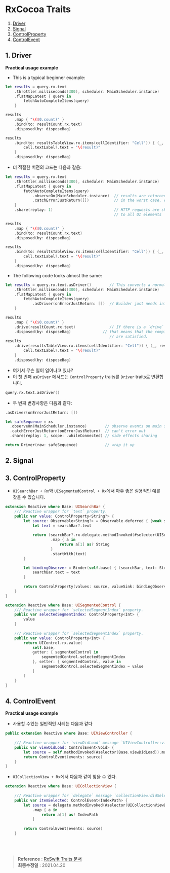 # RxCocoa Traits
1. [Driver](https://github.com/inddoni/RxSwift/blob/main/RxSwift%2BExtension/RxCocoa_traits.md#1-driver)
2. [Signal](https://github.com/inddoni/RxSwift/blob/main/RxSwift%2BExtension/RxCocoa_traits.md#2-signal)
3. [ControlProperty](https://github.com/inddoni/RxSwift/blob/main/RxSwift%2BExtension/RxCocoa_traits.md#3-controlproperty)
4. [ControlEvent](https://github.com/inddoni/RxSwift/blob/main/RxSwift%2BExtension/RxCocoa_traits.md#4-controlevent)

## 1. Driver
**Practical usage example**
- This is a typical beginner example:
```swift
let results = query.rx.text
    .throttle(.milliseconds(300), scheduler: MainScheduler.instance)
    .flatMapLatest { query in
        fetchAutoCompleteItems(query)
    }

results
    .map { "\($0.count)" }
    .bind(to: resultCount.rx.text)
    .disposed(by: disposeBag)

results
    .bind(to: resultsTableView.rx.items(cellIdentifier: "Cell")) { (_, result, cell) in
        cell.textLabel?.text = "\(result)"
    }
    .disposed(by: disposeBag)
```
- 더 적절한 버전의 코드는 다음과 같음:
```swift
let results = query.rx.text
    .throttle(.milliseconds(300), scheduler: MainScheduler.instance)
    .flatMapLatest { query in
        fetchAutoCompleteItems(query)
            .observeOn(MainScheduler.instance)  // results are returned on MainScheduler
            .catchErrorJustReturn([])           // in the worst case, errors are handled
    }
    .share(replay: 1)                           // HTTP requests are shared and results replayed
                                                // to all UI elements

results
    .map { "\($0.count)" }
    .bind(to: resultCount.rx.text)
    .disposed(by: disposeBag)

results
    .bind(to: resultsTableView.rx.items(cellIdentifier: "Cell")) { (_, result, cell) in
        cell.textLabel?.text = "\(result)"
    }
    .disposed(by: disposeBag)
```
- The following code looks almost the same:
```swift
let results = query.rx.text.asDriver()        // This converts a normal sequence into a `Driver` sequence.
    .throttle(.milliseconds(300), scheduler: MainScheduler.instance)
    .flatMapLatest { query in
        fetchAutoCompleteItems(query)
            .asDriver(onErrorJustReturn: [])  // Builder just needs info about what to return in case of error.
    }

results
    .map { "\($0.count)" }
    .drive(resultCount.rx.text)               // If there is a `drive` method available instead of `bind(to:)`,
    .disposed(by: disposeBag)              // that means that the compiler has proven that all properties
                                              // are satisfied.
results
    .drive(resultsTableView.rx.items(cellIdentifier: "Cell")) { (_, result, cell) in
        cell.textLabel?.text = "\(result)"
    }
    .disposed(by: disposeBag)
```
- 여기서 무슨 일이 일어나고 있나?
- 이 첫 번째 `asDriver` 메서드는 `ControlProperty` traits를 `Driver` traits로 변환합니다.
```swift
query.rx.text.asDriver()
```
- 두 번째 변경사항은 다음과 같다:
```swift
.asDriver(onErrorJustReturn: [])
```
```swift
let safeSequence = xs
  .observeOn(MainScheduler.instance)        // observe events on main scheduler
  .catchErrorJustReturn(onErrorJustReturn)  // can't error out
  .share(replay: 1, scope: .whileConnected) // side effects sharing

return Driver(raw: safeSequence)            // wrap it up
```
## 2. Signal

## 3. ControlProperty
- `UISearchBar + Rx`와 `UISegmentedControl + Rx`에서 아주 좋은 실용적인 예를 찾을 수 있습니다.
```swift
extension Reactive where Base: UISearchBar {
    /// Reactive wrapper for `text` property.
    public var value: ControlProperty<String?> {
        let source: Observable<String?> = Observable.deferred { [weak searchBar = self.base as UISearchBar] () -> Observable<String?> in
            let text = searchBar?.text
            
            return (searchBar?.rx.delegate.methodInvoked(#selector(UISearchBarDelegate.searchBar(_:textDidChange:))) ?? Observable.empty())
                    .map { a in
                        return a[1] as? String
                    }
                    .startWith(text)
        }

        let bindingObserver = Binder(self.base) { (searchBar, text: String?) in
            searchBar.text = text
        }
        
        return ControlProperty(values: source, valueSink: bindingObserver)
    }
}
```
```swift
extension Reactive where Base: UISegmentedControl {
    /// Reactive wrapper for `selectedSegmentIndex` property.
    public var selectedSegmentIndex: ControlProperty<Int> {
        value
    }
    
    /// Reactive wrapper for `selectedSegmentIndex` property.
    public var value: ControlProperty<Int> {
        return UIControl.rx.value(
            self.base,
            getter: { segmentedControl in
                segmentedControl.selectedSegmentIndex
            }, setter: { segmentedControl, value in
                segmentedControl.selectedSegmentIndex = value
            }
        )
    }
}
```
## 4. ControlEvent

**Practical usage example**
- 사용할 수있는 일반적인 사례는 다음과 같다
```swift
public extension Reactive where Base: UIViewController {
    
    /// Reactive wrapper for `viewDidLoad` message `UIViewController:viewDidLoad:`.
    public var viewDidLoad: ControlEvent<Void> {
        let source = self.methodInvoked(#selector(Base.viewDidLoad)).map { _ in }
        return ControlEvent(events: source)
    }
}
```
- `UICollectionView + Rx`에서 다음과 같이 찾을 수 있다.
```swift
extension Reactive where Base: UICollectionView {
    
    /// Reactive wrapper for `delegate` message `collectionView:didSelectItemAtIndexPath:`.
    public var itemSelected: ControlEvent<IndexPath> {
        let source = delegate.methodInvoked(#selector(UICollectionViewDelegate.collectionView(_:didSelectItemAt:)))
            .map { a in
                return a[1] as! IndexPath
            }
        
        return ControlEvent(events: source)
    }
```

<br>
<br>

> **Reference** : [RxSwift Traits 문서](https://github.com/ReactiveX/RxSwift/blob/main/Documentation/Traits.md) <br>
> **최종수정일** : 2021.04.20